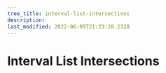 ```yaml
---
tree_title: interval-list-intersections
description: 
last_modified: 2022-06-09T21:23:28.2328
---
```


# Interval List Intersections
